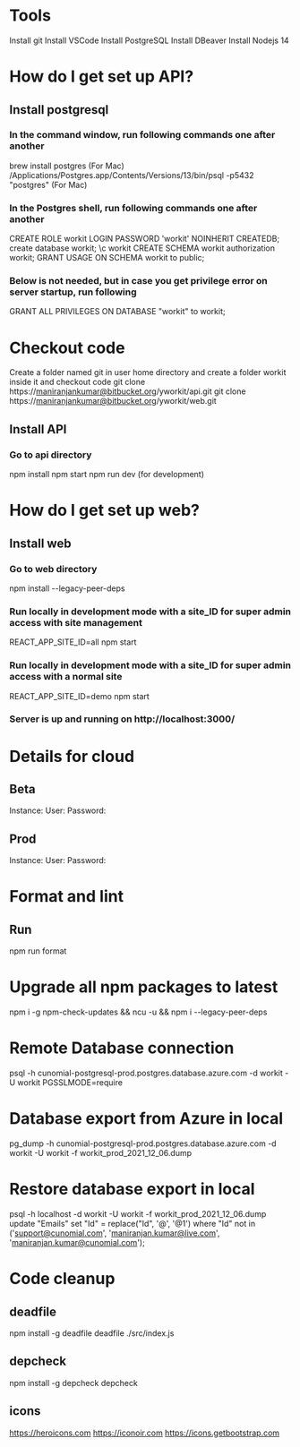 # Tools
Install git
Install VSCode
Install PostgreSQL
Install DBeaver
Install Nodejs 14

# How do I get set up API?
## Install postgresql
### In the command window, run following commands one after another
brew install postgres (For Mac)
/Applications/Postgres.app/Contents/Versions/13/bin/psql -p5432 "postgres" (For Mac)
### In the Postgres shell, run following commands one after another
CREATE ROLE workit LOGIN PASSWORD 'workit' NOINHERIT CREATEDB;
create database workit;
\c workit
CREATE SCHEMA workit authorization workit;
GRANT USAGE ON SCHEMA workit to public;
### Below is not needed, but in case you get privilege error on server startup, run following
GRANT ALL PRIVILEGES ON DATABASE "workit" to workit;

# Checkout code
Create a folder named git in user home directory and create a folder workit inside it and checkout code
git clone https://maniranjankumar@bitbucket.org/yworkit/api.git
git clone https://maniranjankumar@bitbucket.org/yworkit/web.git

## Install API
### Go to api directory
npm install
npm start
npm run dev (for development)

# How do I get set up web?
## Install web
### Go to web directory
npm install --legacy-peer-deps
### Run locally in development mode with a site_ID for super admin access with site management
REACT_APP_SITE_ID=all npm start
### Run locally in development mode with a site_ID for super admin access with a normal site
REACT_APP_SITE_ID=demo npm start
### Server is up and running on http://localhost:3000/

# Details for cloud
## Beta
Instance: 
User: 
Password: 
## Prod
Instance: 
User: 
Password: 

# Format and lint
## Run 
npm run format

# Upgrade all npm packages to latest
npm i -g npm-check-updates && ncu -u && npm i --legacy-peer-deps

# Remote Database connection
psql -h cunomial-postgresql-prod.postgres.database.azure.com -d workit -U workit PGSSLMODE=require

# Database export from Azure in local
pg_dump -h cunomial-postgresql-prod.postgres.database.azure.com -d workit -U workit -f workit_prod_2021_12_06.dump

# Restore database export in local 
psql -h localhost -d workit -U workit -f workit_prod_2021_12_06.dump
update "Emails" set "Id" = replace("Id", '@', '@1') where "Id" not in ('support@cunomial.com', 'maniranjan.kumar@live.com', 'maniranjan.kumar@cunomial.com');

# Code cleanup
## deadfile
npm install -g deadfile
deadfile ./src/index.js

## depcheck
npm install -g depcheck
depcheck

## icons
https://heroicons.com
https://iconoir.com
https://icons.getbootstrap.com
